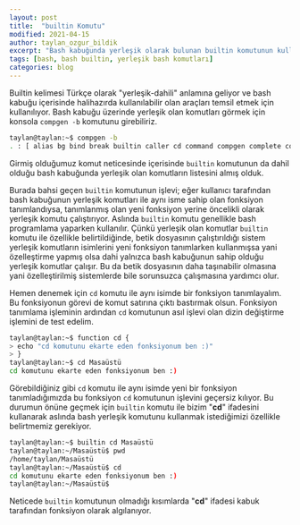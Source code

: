 ```yaml
---
layout: post
title:  "builtin Komutu"
modified: 2021-04-15
author: taylan_ozgur_bildik
excerpt: "Bash kabuğunda yerleşik olarak bulunan builtin komutunun kullanım açıklamasıdır."
tags: [bash, bash builtin, yerleşik bash komutları]
categories: blog 
---
```


Builtin kelimesi Türkçe olarak "yerleşik-dahili" anlamına geliyor ve bash kabuğu içerisinde halihazırda kullanılabilir olan araçları temsil etmek için kullanılıyor. Bash kabuğu üzerinde yerleşik olan komutları görmek için konsola `compgen -b` komutunu girebiliriz. 

```bash
taylan@taylan:~$ compgen -b
. : [ alias bg bind break builtin caller cd command compgen complete compopt continue declare dirs disown echo enable eval exec exit export false fc fg getopts hash help history jobs kill let local logout mapfile popd printf pushd pwd read readarray readonly return set shift shopt source suspend test times trap true type typeset ulimit umask unalias unset wait
```

Girmiş olduğumuz komut neticesinde içerisinde `builtin` komutunun da dahil olduğu bash kabuğunda yerleşik olan komutların listesini almış olduk.

Burada bahsi geçen `builtin` komutunun işlevi; eğer kullanıcı tarafından bash kabuğunun yerleşik komutları ile aynı isme sahip olan fonksiyon tanımlandıysa, tanımlanmış olan yeni fonksiyon yerine öncelikli olarak yerleşik komutu çalıştırıyor. Aslında `builtin` komutu genellikle bash programlama yaparken kullanılır. Çünkü yerleşik olan komutlar `builtin` komutu ile özellikle belirtildiğinde, betik dosyasının çalıştırıldığı sistem yerleşik komutların isimlerini yeni fonksiyon tanımlarken kullanmışsa yani özelleştirme yapmış olsa dahi yalnızca bash kabuğunun sahip olduğu yerleşik komutlar çalışır. Bu da betik dosyasının daha taşınabilir olmasına yani özelleştirilmiş sistemlerde bile sorunsuzca çalışmasına yardımcı olur.

Hemen denemek için `cd` komutu ile aynı isimde bir fonksiyon tanımlayalım. Bu fonksiyonun görevi de komut satırına çıktı bastırmak olsun. Fonksiyon tanımlama işleminin ardından `cd` komutunun asıl işlevi olan dizin değiştirme işlemini de test edelim. 

```bash
taylan@taylan:~$ function cd {
> echo "cd komutunu ekarte eden fonksiyonum ben :)"
> }
taylan@taylan:~$ cd Masaüstü
cd komutunu ekarte eden fonksiyonum ben :)
```

Görebildiğiniz gibi `cd` komutu ile aynı isimde yeni bir fonksiyon tanımladığımızda bu fonksiyon `cd` komutunun işlevini geçersiz kılıyor. Bu durumun önüne geçmek için `builtin` komutu ile bizim "**cd**" ifadesini kullanarak aslında bash yerleşik komutunu kullanmak istediğimizi özellikle belirtmemiz gerekiyor.

```bash
taylan@taylan:~$ builtin cd Masaüstü
taylan@taylan:~/Masaüstü$ pwd
/home/taylan/Masaüstü
taylan@taylan:~/Masaüstü$ cd 
cd komutunu ekarte eden fonksiyonum ben :)
taylan@taylan:~/Masaüstü$
```

Neticede `builtin` komutunun olmadığı kısımlarda "**cd**" ifadesi kabuk tarafından fonksiyon olarak algılanıyor.